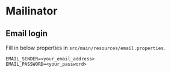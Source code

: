# Mailinator

## Email login

Fill in below properties in `src/main/resources/email.properties`.

```
EMAIL_SENDER=<your_email_address>
EMAIL_PASSWORD=<your_password>
```
